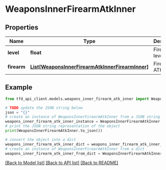 # WeaponsInnerFirearmAtkInner


## Properties

Name | Type | Description | Notes
------------ | ------------- | ------------- | -------------
**level** | **float** | Firearm level | [optional] 
**firearm** | [**List[WeaponsInnerFirearmAtkInnerFirearmInner]**](WeaponsInnerFirearmAtkInnerFirearmInner.md) | Firearm ATK | [optional] 

## Example

```python
from tfd_api_client.models.weapons_inner_firearm_atk_inner import WeaponsInnerFirearmAtkInner

# TODO update the JSON string below
json = "{}"
# create an instance of WeaponsInnerFirearmAtkInner from a JSON string
weapons_inner_firearm_atk_inner_instance = WeaponsInnerFirearmAtkInner.from_json(json)
# print the JSON string representation of the object
print(WeaponsInnerFirearmAtkInner.to_json())

# convert the object into a dict
weapons_inner_firearm_atk_inner_dict = weapons_inner_firearm_atk_inner_instance.to_dict()
# create an instance of WeaponsInnerFirearmAtkInner from a dict
weapons_inner_firearm_atk_inner_from_dict = WeaponsInnerFirearmAtkInner.from_dict(weapons_inner_firearm_atk_inner_dict)
```
[[Back to Model list]](../README.md#documentation-for-models) [[Back to API list]](../README.md#documentation-for-api-endpoints) [[Back to README]](../README.md)


